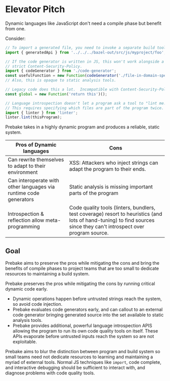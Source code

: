 # Elevator Pitch

Dynamic languages like JavaScript don't need a compile phase but benefit from one.

Consider:

```js
// To import a generated file, you need to invoke a separate build tool.
import { generatedApi } from '../../../bazel-out/src/js/myproject/foo';

// If the code generator is written in JS, this won't work alongside a
// strict Content-Security-Policy.
import { codeGenerator } from './code-generator';
const usefulFunction = new Function(codeGenerator('./file-in-domain-specific-language'));
// Also, this is opaque to static analysis tools.

// Legacy code does this a lot.  Incompatible with Content-Security-Policy.
const global = new Function('return this')();

// Language introspection doesn't let a program ask a tool to "lint me!"
// This requires specifying which files are part of the program twice.
import { linter } from 'linter';
linter.lint(thisProgram);
```

Prebake takes in a highly dynamic program and produces a reliable, static system.

| Pros of Dynamic languages | Cons |
| ---- | ---- |
| Can rewrite themselves to adapt to their environment | XSS: Attackers who inject strings can adapt the program to their ends. |
| Can interoperate with other languages via runtime code generators | Static analysis is missing important parts of the program |
| Introspection & reflection allow meta-programming | Code quality tools (linters, bundlers, test coverage) resort to heuristics (and lots of hand-tuning) to find sources since they can't introspect over program source. |

## Goal

Prebake aims to preserve the pros while mitigating the cons and bring the benefits of
compile phases to project teams that are too small to dedicate resources to maintaining
a build system.

Prebake preserves the pros while mitigating the cons by running critical dynamic code early.

*   Dynamic operations happen before untrusted strings reach the system, so avoid code injection.
*   Prebake evaluates code generators early, and can callout to an external code generator
    bringing generated source into the set available to static analysis tools.
*   Prebake provides additional, powerful language introspection APIS allowing the program to run
    its own code quality tools on itself.  These APIs evaporate before untrusted inputs reach
    the system so are not exploitable.

Prebake aims to blur the distinction between program and build system so small teams need not
dedicate resources to learning and maintaining a myriad of external tools.  Normal JS
techniques like `import`, code complete, and interactive debugging should be sufficient to
interact with, and diagnose problems with code quality tools.

